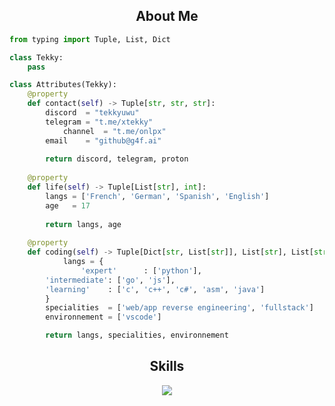 <!-- <p align="center">
    <img alt="" src=https://img.shields.io/github/stars/xtekky?style=for-the-badge&?affiliations=OWNER%2CCOLLABORATOR />
    <img alt="" src=https://komarev.com/ghpvc/?username=xtekky&style=for-the-badge />
</p> -->


<h2 align="center">About Me </h2>

```python
from typing import Tuple, List, Dict

class Tekky:
    pass

class Attributes(Tekky):
	@property
	def contact(self) -> Tuple[str, str, str]:
	    discord  = "tekkyuwu"
	    telegram = "t.me/xtekky"
            channel  = "t.me/onlpx"
	    email    = "github@g4f.ai"
	    
	    return discord, telegram, proton
	
	@property
	def life(self) -> Tuple[List[str], int]:
	    langs = ['French', 'German', 'Spanish', 'English']
	    age   = 17
		
	    return langs, age
	
	@property
	def coding(self) -> Tuple[Dict[str, List[str]], List[str], List[str]]:
            langs = {
                'expert'      : ['python'],
		'intermediate': ['go', 'js'],
		'learning'    : ['c', 'c++', 'c#', 'asm', 'java']
  	    }
	    specialities  = ['web/app reverse engineering', 'fullstack']
	    environnement = ['vscode']

	    return langs, specialities, environnement

```
<h2 align="center">Skills </h2>

<p align="center">
  <a href="https://skillicons.dev">
    <img src="https://skillicons.dev/icons?i=python,golang,vscode,androidstudio,c,cs,cpp,js,css,html" />
  </a>
</p>

<p href="https://discord.gg/onlp" align="center">
    <img alt="" src="https://github-readme-stats.vercel.app/api?username=xtekky&theme=tokyonight&show_icons=true">
</p>

<p href="https://discord.gg/onlp" align="center">
    <img alt="" src=https://lanyard.cnrad.dev/api/1115378147630788618/>
</p>


